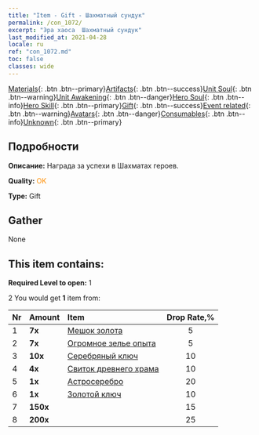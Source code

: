 ```yaml
---
title: "Item - Gift - Шахматный сундук"
permalink: /con_1072/
excerpt: "Эра хаоса  Шахматный сундук"
last_modified_at: 2021-04-28
locale: ru
ref: "con_1072.md"
toc: false
classes: wide
---
```

 [Materials](/ItemsRU/){: .btn .btn--primary}[Artifacts](/ItemsRU/Artifacts/){: .btn .btn--success}[Unit Soul](/ItemsRU/UnitSoul/){: .btn .btn--warning}[Unit Awakening](/ItemsRU/UnitAwakening/){: .btn .btn--danger}[Hero Soul](/ItemsRU/HeroSoul/){: .btn .btn--info}[Hero Skill](/ItemsRU/HeroSkill/){: .btn .btn--primary}[Gift](/ItemsRU/Gift/){: .btn .btn--success}[Event related](/ItemsRU/Events/){: .btn .btn--warning}[Avatars](/ItemsRU/Avatars/){: .btn .btn--danger}[Consumables](/ItemsRU/Consumables/){: .btn .btn--info}[Unknown](/ItemsRU/Unknown/){: .btn .btn--primary}

## Подробности
 **Описание:** Награда за успехи в Шахматах героев.

 **Quality:** <span style="color: #FF8C00">OK</span>

 **Type:** Gift

## Gather

  None

## This item contains:

 **Required Level to open:** 1

 2 You would get **1** item  from:

  | Nr | Amount |     Item    | Drop Rate,% |
  |:---|:-------|:------------|:---------:|
  | 1 |  **7x** | [Мешок золота](/ItemsRU/con_714/) | 5 | 
  | 2 |  **7x** | [Огромное зелье опыта](/ItemsRU/con_703/) | 5 | 
  | 3 |  **10x** | [Серебряный ключ](/ItemsRU/con_693/) | 10 | 
  | 4 |  **4x** | [Свиток древнего храма](/ItemsRU/con_697/) | 10 | 
  | 5 |  **1x** | [Астросеребро](/ItemsRU/con_969/) | 20 | 
  | 6 |  **1x** | [Золотой ключ](/ItemsRU/con_783/) | 10 | 
  | 7 |  **150x** | <i class="fas fa-gem"/> | 15 | 
  | 8 |  **200x** | <i class="fas fa-gem"/> | 25 | 
